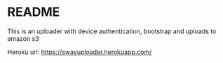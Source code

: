 # README

This is an uploader with device authentication, bootstrap and uploads to amazon s3

Heroku url: https://swayuploader.herokuapp.com/